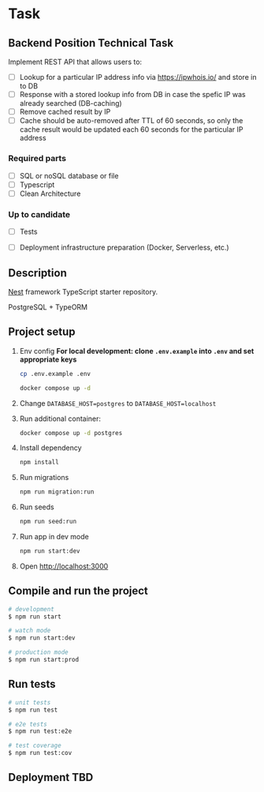 # Task

## Backend Position Technical Task
Implement REST API that allows users to:
- [ ] Lookup for a particular IP address info via https://ipwhois.io/ and store in to DB
- [ ] Response with a stored lookup info from DB in case the spefic IP was already searched (DB-caching)
- [ ] Remove cached result by IP
- [ ] Cache should be auto-removed after TTL of 60 seconds, so only the cache result would be updated each 60 seconds for the particular IP address 

### Required parts
- [ ] SQL or noSQL database or file
- [ ] Typescript
- [ ] Clean Architecture

### Up to candidate
- [ ] Tests
- [ ] Deployment infrastructure preparation (Docker, Serverless, etc.)


## Description

[Nest](https://github.com/nestjs/nest) framework TypeScript starter repository.

PostgreSQL + TypeORM

## Project setup

1. Env config
    **For local development: clone `.env.example` into `.env` and set appropriate keys**
    ```bash
    cp .env.example .env
    ```
    
    ```bash
    docker compose up -d
    ```

2. Change `DATABASE_HOST=postgres` to `DATABASE_HOST=localhost`

3. Run additional container:

   ```bash
   docker compose up -d postgres
   ```

4. Install dependency

   ```bash
   npm install
   ```

5. Run migrations

   ```bash
   npm run migration:run
   ```

6. Run seeds

   ```bash
   npm run seed:run
   ```

7. Run app in dev mode

   ```bash
   npm run start:dev
   ```

8. Open <http://localhost:3000>

## Compile and run the project

```bash
# development
$ npm run start

# watch mode
$ npm run start:dev

# production mode
$ npm run start:prod
```

## Run tests

```bash
# unit tests
$ npm run test

# e2e tests
$ npm run test:e2e

# test coverage
$ npm run test:cov
```

## Deployment TBD

[//]: # (TODO document)
